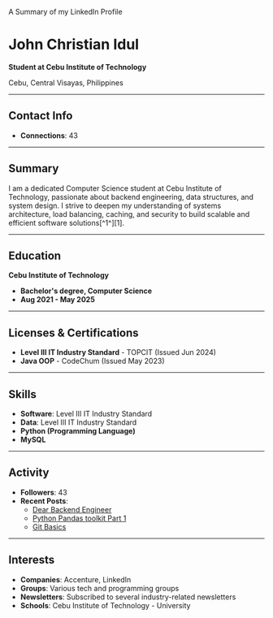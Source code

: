 A Summary of my LinkedIn Profile
# John Christian Idul

**Student at Cebu Institute of Technology**

Cebu, Central Visayas, Philippines

---

## Contact Info

- **Connections**: 43

---

## Summary

I am a dedicated Computer Science student at Cebu Institute of Technology, passionate about backend engineering, data structures, and system design. I strive to deepen my understanding of systems architecture, load balancing, caching, and security to build scalable and efficient software solutions[^1^][1].

---

## Education

**Cebu Institute of Technology**

- **Bachelor's degree, Computer Science**
- **Aug 2021 - May 2025**

---

## Licenses & Certifications

- **Level III IT Industry Standard** - TOPCIT (Issued Jun 2024)
- **Java OOP** - CodeChum (Issued May 2023)

---

## Skills

- **Software**: Level III IT Industry Standard
- **Data**: Level III IT Industry Standard
- **Python (Programming Language)**
- **MySQL**

---

## Activity

- **Followers**: 43
- **Recent Posts**:
  - [Dear Backend Engineer](#)
  - [Python Pandas toolkit Part 1](#)
  - [Git Basics](#)

---

## Interests

- **Companies**: Accenture, LinkedIn
- **Groups**: Various tech and programming groups
- **Newsletters**: Subscribed to several industry-related newsletters
- **Schools**: Cebu Institute of Technology - University

